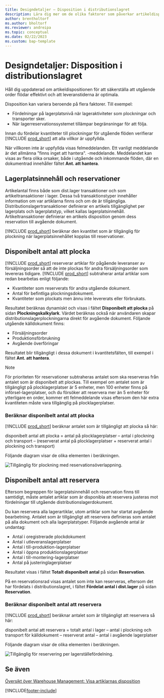 ```yaml
---
title: Designdetaljer – Disposition i distributionslagret
description: Lära dig mer om de olika faktorer som påverkar artikeldispositionen i distributionslagret.
author: brentholtorf
ms.author: bholtorf
ms.reviewer: andreipa
ms.topic: conceptual
ms.date: 02/22/2023
ms.custom: bap-template
---
```

# <a name="design-details-availability-in-the-warehouse"></a><a name="design-details-availability-in-the-warehouse"></a><a name="design-details-availability-in-the-warehouse"></a>Designdetaljer: Disposition i distributionslagret

Håll dig uppdaterad om artikeldispositionen för att säkerställa att utgående order flödar effektivt och att leveranstiderna är optimala.  

Disposition kan variera beroende på flera faktorer. Till exempel:

* Fördelningar på lagerplatsnivå när lageraktiviteter som plockningar och transporter sker.
* När lagerreservationssystemet tillämpar begränsningar för att följa.

Innan du fördelar kvantiteter till plockningar för utgående flöden verifierar [!INCLUDE [prod_short](includes/prod_short.md)] att alla villkor är uppfyllda.

När villkoren inte är uppfyllda visas felmeddelanden. Ett vanligt meddelande är det allmänna "finns inget att hantera". -meddelande. Meddelandet kan visas av flera olika orsaker, både i utgående och inkommande flöden, där en dokumentrad innehåller fältet **Ant. att hantera**.

## <a name="bin-content-and-reservations"></a><a name="bin-content-and-reservations"></a><a name="bin-content-and-reservations"></a>Lagerplatsinnehåll och reservationer

Artikelantal finns både som dist.lager transaktioner och som artikeltransaktioner i lager. Dessa två transaktionstyper innehåller information om var artiklarna finns och om de är tillgängliga. Distributionslagertransaktioner definierar en artikels tillgänglighet per lagerplats och lagerplatstyp, vilket kallas lagerplatsinnehåll. Artikeltransaktioner definierar en artikels disposition genom dess reservation till avgående dokument.  

[!INCLUDE [prod_short](includes/prod_short.md)] beräknar den kvantitet som är tillgänglig för plockning när lagerplatsinnehållet kopplas till reservationer.  

## <a name="quantity-available-to-pick"></a><a name="quantity-available-to-pick"></a><a name="quantity-available-to-pick"></a>Disponibelt antal att plocka

[!INCLUDE [prod_short](includes/prod_short.md)] reserverar artiklar för pågående leveranser av försäljningsorder så att de inte plockas för andra försäljningsorder som levereras tidigare. [!INCLUDE [prod_short](includes/prod_short.md)] subtraherar antal artiklar som redan bearbetas enligt följande:

* Kvantiteter som reserverats för andra utgående dokument.
* Antal för befintliga plockningsdokument.
* Kvantiteter som plockats men ännu inte levererats eller förbrukats.  

Resultatet beräknas dynamiskt och visas i fältet **Disponibelt att plocka** på sidan **Plockningskalkylark**. Värdet beräknas också när användaren skapar distributionslagerplockningarna direkt för avgående dokument. Följande utgående källdokument finns:

* Försäljningsorder
* Produktionsförbrukning
* Avgående överföringar

Resultatet blir tillgängligt i dessa dokument i kvantitetsfälten, till exempel i fältet **Ant. att hantera**.  

> [!NOTE]  
> För prioriteten för reservationer subtraheras antalet som ska reserveras från antalet som är disponibelt att plockas. Till exempel om antalet som är tillgängligt på plocklagerplatser är 5 enheter, men 100 enheter finns på införsel-lagerplatser, och du försöker att reservera mer än 5 enheter för ytterligare en order, kommer ett felmeddelande visas eftersom den här extra kvantiteten måste vara tillgänglig på plocklagerplatser.  

### <a name="calculating-the-quantity-available-to-pick"></a><a name="calculating-the-quantity-available-to-pick"></a><a name="calculating-the-quantity-available-to-pick"></a>Beräknar disponibelt antal att plocka

[!INCLUDE [prod_short](includes/prod_short.md)] beräknar antalet som är tillgängligt att plocka så här:  

disponibelt antal att plocka = antal på plocklagerplatser – antal i plockning och transport – (reserverat antal på plocklagerplatser + reserverat antal i plockning och transport)  

Följande diagram visar de olika elementen i beräkningen.  

![Tillgänglig för plockning med reservationsöverlappning.](media/design_details_warehouse_management_availability_2.png "Tillgänglig för plockning med reservationsöverlappning")  

## <a name="quantity-available-to-reserve"></a><a name="quantity-available-to-reserve"></a><a name="quantity-available-to-reserve"></a>Disponibelt antal att reservera

Eftersom begreppen för lagerplatsinnehåll och reservation finns till samtidigt, måste antalet artiklar som är disponibla att reservera justeras mot fördelningar till utgående distributionslagerdokument.  

Du kan reservera alla lagerartiklar, utom artiklar som har startat avgående bearbetning. Antalet som är tillgängligt att reservera definieras som antalet på alla dokument och alla lagerplatstyper. Följande avgående antal är undantag:  

* Antal i oregistrerade plockdokument  
* Antal i utleveranslagerplatser  
* Antal i till-produktion-lagerplatser  
* Antal i öppna produktionslagerplatser  
* Antal i till-montering-lagerplatser  
* Antal på justeringlagerplatser  

Resultatet visas i fältet **Totalt disponibelt antal** på sidan **Reservation**.  

På en reservationsrad visas antalet som inte kan reserveras, eftersom det har fördelats i distributionslagret, i fältet **Fördelat antal i dist.lager** på sidan **Reservation**.  

### <a name="calculating-the-quantity-available-to-reserve"></a><a name="calculating-the-quantity-available-to-reserve"></a><a name="calculating-the-quantity-available-to-reserve"></a>Beräknar disponibelt antal att reservera

[!INCLUDE [prod_short](includes/prod_short.md)] beräknar antalet som är tillgängligt att reservera så här:  

disponibelt antal att reservera = totalt antal i lager – antal i plockning och transport för källdokument – reserverat antal – antal i avgående lagerplatser  

Följande diagram visar de olika elementen i beräkningen.  

![Tillgänglig för reservering per lagerställefördelning.](media/design_details_warehouse_management_availability_3.png "Tillgänglig för reservering per lagerställefördelning")  

## <a name="see-also"></a><a name="see-also"></a><a name="see-also"></a>Se även

[Översikt över Warehouse Management: ](design-details-warehouse-management.md)
[Visa artiklarnas disposition](inventory-how-availability-overview.md)


[!INCLUDE[footer-include](includes/footer-banner.md)]
